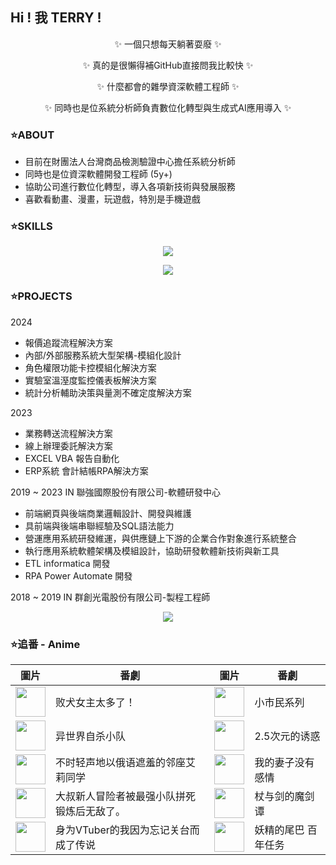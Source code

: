## Hi ! 我 TERRY !

<p align="center">
  ✨ 一個只想每天躺著耍廢 ✨
</p>
<p align="center">
  ✨ 真的是很懶得補GitHub直接問我比較快 ✨
</p>
<p align="center">
  ✨ 什麼都會的雜學資深軟體工程師 ✨
</p>
<p align="center">
  ✨ 同時也是位系統分析師負責數位化轉型與生成式AI應用導入 ✨
</p>

### ⭐ABOUT

* 目前在財團法人台灣商品檢測驗證中心擔任系統分析師
* 同時也是位資深軟體開發工程師 (5y+)
* 協助公司進行數位化轉型，導入各項新技術與發展服務
* 喜歡看動畫、漫畫，玩遊戲，特別是手機遊戲


### ⭐SKILLS

<p align="center">
  <a href="https://skillicons.dev">
    <img src="https://skillicons.dev/icons?i=js,html,css,tailwind,bootstrap,vue,vite,figma,git,github" />
  </a>
</p>

<p align="center">
  <a href="https://skillicons.dev">
    <img src="https://skillicons.dev/icons?i=php,py,r,dotnet,laravel,vscode,visualstudio,eclipse" />
  </a>
</p>


### ⭐PROJECTS
  2024
  * 報價追蹤流程解決方案
  * 內部/外部服務系統大型架構-模組化設計
  * 角色權限功能卡控模組化解決方案
  * 實驗室溫溼度監控儀表板解決方案
  * 統計分析輔助決策與量測不確定度解決方案
    
  2023
  * 業務轉送流程解決方案
  * 線上辦理委託解決方案
  * EXCEL VBA 報告自動化
  * ERP系統 會計結帳RPA解決方案
    
  2019 ~ 2023 IN 聯強國際股份有限公司-軟體研發中心
  * 前端網頁與後端商業邏輯設計、開發與維護
  * 具前端與後端串聯經驗及SQL語法能力
  * 營運應用系統研發維運，與供應鏈上下游的企業合作對象進行系統整合
  * 執行應用系統軟體架構及模組設計，協助研發軟體新技術與新工具
  * ETL informatica 開發
  * RPA Power Automate 開發

  2018 ~ 2019 IN 群創光電股份有限公司-製程工程師

  
<p align="center">
  <a href="https://github.com/terry455217/terry455217">
    <img align="center" src="https://github-readme-stats.vercel.app/api/top-langs/?username=terry455217&hide=java,html,tex&title_color=ffffff&text_color=c9cacc&icon_color=2bbc8a&bg_color=1d1f21&langs_count=3" />
  </a>
</p>



### ⭐追番 - Anime

| 圖片 | 番劇 | 圖片 | 番劇 |
| --- | --- | --- | --- |
| <img src="https://lain.bgm.tv/r/100/pic/cover/l/e4/dc/464376_NsZRw.jpg" width="48"> | 败犬女主太多了！ | <img src="https://lain.bgm.tv/r/100/pic/cover/l/e2/f4/474906_z0h44.jpg" width="48"> | 小市民系列 |
| <img src="https://lain.bgm.tv/r/100/pic/cover/l/00/ae/444046_9b5bM.jpg" width="48"> | 异世界自杀小队 | <img src="https://lain.bgm.tv/r/100/pic/cover/l/53/13/410346_z8j5n.jpg" width="48"> | 2.5次元的诱惑 |
| <img src="https://lain.bgm.tv/r/100/pic/cover/l/7c/8e/424883_BpzVb.jpg" width="48"> | 不时轻声地以俄语遮羞的邻座艾莉同学 | <img src="https://lain.bgm.tv/r/100/pic/cover/l/ce/50/482776_G98Y9.jpg" width="48"> | 我的妻子没有感情 |
| <img src="https://lain.bgm.tv/r/100/pic/cover/l/6a/45/427059_1V5vV.jpg" width="48"> | 大叔新人冒险者被最强小队拼死锻炼后无敌了。 | <img src="https://lain.bgm.tv/r/100/pic/cover/l/6d/e5/479477_19844.jpg" width="48"> | 杖与剑的魔剑谭 |
| <img src="https://lain.bgm.tv/r/100/pic/cover/l/fb/28/416320_Iprrq.jpg" width="48"> | 身为VTuber的我因为忘记关台而成了传说 | <img src="https://lain.bgm.tv/r/100/pic/cover/l/e8/2c/349093_g1x1e.jpg" width="48"> | 妖精的尾巴 百年任务 |
